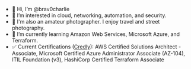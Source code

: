 - 👋 Hi, I’m @brav0charlie
- 👀 I’m interested in cloud, networking, automation, and security. 
- 📸 I'm also an amateur photographer. I enjoy travel and street photography.
- 🌱 I’m currently learning Amazon Web Services, Microsoft Azure, and Terraform.
- ✅ Current Certifications ([Credly](https://www.credly.com/users/billclark/badges)): AWS Certified Solutions Architect - Associate, Microsoft Certified Azure Administrator Associate (AZ-104), ITIL Foundation (v3), HashiCorp Certified Terraform Associate


<!---
brav0charlie/brav0charlie is a ✨ special ✨ repository because its `README.md` (this file) appears on your GitHub profile.
You can click the Preview link to take a look at your changes.
--->
